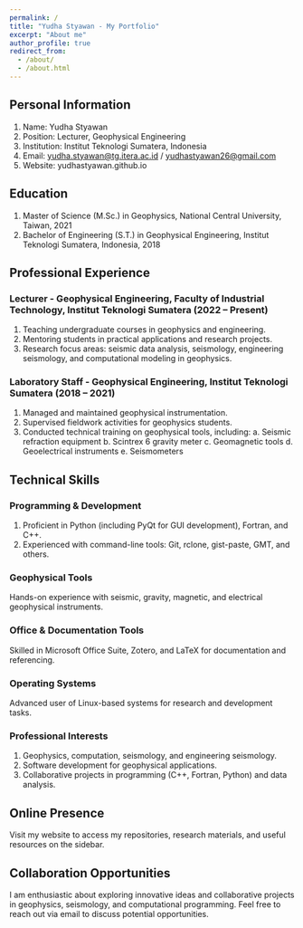```yaml
---
permalink: /
title: "Yudha Styawan - My Portfolio"
excerpt: "About me"
author_profile: true
redirect_from: 
  - /about/
  - /about.html
---
```


Personal Information
------
1. Name: Yudha Styawan
2. Position: Lecturer, Geophysical Engineering
3. Institution: Institut Teknologi Sumatera, Indonesia
4. Email: yudha.styawan@tg.itera.ac.id / yudhastyawan26@gmail.com
5. Website: yudhastyawan.github.io

Education
------
1. Master of Science (M.Sc.) in Geophysics, National Central University, Taiwan, 2021
2. Bachelor of Engineering (S.T.) in Geophysical Engineering, Institut Teknologi Sumatera, Indonesia, 2018

Professional Experience
------
### Lecturer - Geophysical Engineering, Faculty of Industrial Technology, Institut Teknologi Sumatera (2022 – Present)
1. Teaching undergraduate courses in geophysics and engineering.
2. Mentoring students in practical applications and research projects.
3. Research focus areas: seismic data analysis, seismology, engineering seismology, and computational modeling in geophysics.

### Laboratory Staff - Geophysical Engineering, Institut Teknologi Sumatera (2018 – 2021)
1. Managed and maintained geophysical instrumentation.
2. Supervised fieldwork activities for geophysics students.
3. Conducted technical training on geophysical tools, including:
	a. Seismic refraction equipment
	b. Scintrex 6 gravity meter
	c. Geomagnetic tools
	d. Geoelectrical instruments
	e. Seismometers

Technical Skills
------
### Programming & Development
1. Proficient in Python (including PyQt for GUI development), Fortran, and C++.
2. Experienced with command-line tools: Git, rclone, gist-paste, GMT, and others.

### Geophysical Tools
Hands-on experience with seismic, gravity, magnetic, and electrical geophysical instruments.

### Office & Documentation Tools
Skilled in Microsoft Office Suite, Zotero, and LaTeX for documentation and referencing.

### Operating Systems
Advanced user of Linux-based systems for research and development tasks.

### Professional Interests
1. Geophysics, computation, seismology, and engineering seismology.
2. Software development for geophysical applications.
3. Collaborative projects in programming (C++, Fortran, Python) and data analysis.

Online Presence
------
Visit my website to access my repositories, research materials, and useful resources on the sidebar.

Collaboration Opportunities
------
I am enthusiastic about exploring innovative ideas and collaborative projects in geophysics, seismology, and computational programming. Feel free to reach out via email to discuss potential opportunities.
